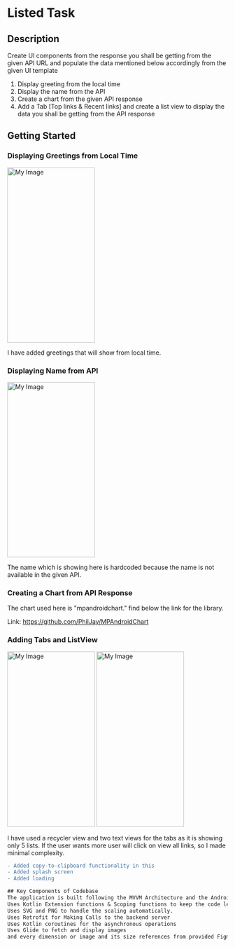 # Listed Task

## Description

Create UI components from the response you shall be getting from the given API URL and populate the
data mentioned below accordingly from the given UI template
1) Display greeting from the local time
2) Display the name from the API
3) Create a chart from the given API response
4) Add a Tab [Top links & Recent links] and create a list view to display the data you shall be
getting from the API response

## Getting Started


### Displaying Greetings from Local Time
<img src="https://github.com/kiran18995/listed_task/assets/48232762/7fe6394b-0153-4dea-8eb5-f884115697cc" alt="My Image" width="200" height="400">

I have added greetings that will show from local time.

### Displaying Name from API
<img src="https://github.com/kiran18995/listed_task/assets/48232762/7fe6394b-0153-4dea-8eb5-f884115697cc" alt="My Image" width="200" height="400">

The name which is showing here is hardcoded because the name is not available in the given API.

### Creating a Chart from API Response

The chart used here is "mpandroidchart." find below the link for the library.

Link: https://github.com/PhilJay/MPAndroidChart

### Adding Tabs and ListView
<img src="https://github.com/kiran18995/listed_task/assets/48232762/3a16c1bd-04d3-4b1c-b295-c0c0b369c9f6" alt="My Image" width="200" height="400">
<img src="https://github.com/kiran18995/listed_task/assets/48232762/63efb34f-17a4-40f6-95bd-b49197162bc0" alt="My Image" width="200" height="400">

I have used a recycler view and two text views for the tabs as it is showing only 5 lists. If the user wants more user will click on view all links, so I made minimal complexity.
```diff
- Added copy-to-clipboard functionality in this
- Added splash screen
- Added loading

## Key Components of Codebase
The application is built following the MVVM Architecture and the Android Jetpack components in consideration.
Uses Kotlin Extension functions & Scoping functions to keep the code legible, clean, and null safe and make the codebase follow the separation of concerns.
Uses SVG and PNG to handle the scaling automatically.
Uses Retrofit for Making Calls to the backend server
Uses Kotlin coroutines for the asynchronous operations
Uses Glide to fetch and display images
and every dimension or image and its size references from provided Figma file only.
